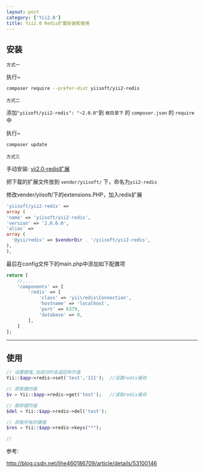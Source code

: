 ```yaml
---
layout: post
category: ['Yii2.0']
title: Yii2.0 Redis扩展安装和使用
---
```

## 安装
`方式一`

执行~
```zsh
composer require --prefer-dist yiisoft/yii2-redis
```
`方式二`

添加`"yiisoft/yii2-redis": "~2.0.0"`到 `根目录下` 的 `composer.json` 的 `require` 中

执行~
```zsh
composer update
```
`方式三`

手动安装:
[yii2.0-redis扩展](https://github.com/yiisoft/yii2-redis/archive/master.zip)

把下载的扩展文件放到 `vendor/yiisoft/` 下，命名为`yii2-redis`

修改vender/yiisoft/下的extensions.PHP，加入redis扩展
```php
'yiisoft/yii2-redis' =>
array (
'name' => 'yiisoft/yii2-redis',
'version' => '2.0.6.0',
'alias' =>
array (
  '@yii/redis' => $vendorDir . '/yiisoft/yii2-redis',
),
),
```
最后在config文件下的main.php中添加如下配置项
```php
return [
    //....
    'components' => [
        'redis' => [
            'class' => 'yii\redis\Connection',
            'hostname' => 'localhost',
            'port' => 6379,
            'database' => 0,
        ],
    ]
];
```
* * *

## 使用
```php
// 设置键值,当成功时会返回布尔值
Yii::$app->redis->set('test','111');  //设置redis缓存

// 获取键的值
$v = Yii::$app->redis->get('test');   //读取redis缓存

// 删除键的值
$del = Yii::$app->redis->del('test');

// 获取所有的键值
$res = Yii::$app->redis->keys("*");

//
```

参考:

<http://blog.csdn.net/lihe460186709/article/details/53100146>
